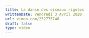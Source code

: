 ```yaml
---
title: La danse des oiseaux rigolos
writtenDate: Vendredi 3 Avril 2020
url: vimeo.com/252775746
draft: false
type: video
---
```

